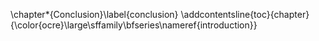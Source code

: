 \chapter*{Conclusion}\label{conclusion}
\addcontentsline{toc}{chapter}{\color{ocre}\large\sffamily\bfseries\nameref{introduction}}
